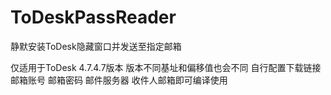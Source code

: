 # ToDeskPassReader
静默安装ToDesk隐藏窗口并发送至指定邮箱

仅适用于ToDesk 4.7.4.7版本 版本不同基址和偏移值也会不同
自行配置下载链接 邮箱账号 邮箱密码 邮件服务器 收件人邮箱即可编译使用
